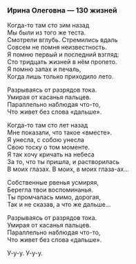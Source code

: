 ### Ирина Олеговна — 130 жизней  

Когда-то там сто зим назад  
Мы были из того же теста.  
Смотрели вглубь. Стремились вдаль  
Совсем не помня неизвестность.  
Я помню первый и последний взгляд:  
Сто тридцать жизней в нём пропето.  
Я помню запах и печаль,  
Когда лишь только приходило лето.  

Разрываясь от разрядов тока.  
Умирая от касанья пальцев.  
Параллельно наблюдая что-то,  
Что живет без слова «дальше».  

Когда-то там сто лет назад  
Мне показали, что такое «вместе».  
Я унесла, с собою унесла  
Свою тоску о том моменте.  
Я так хочу кричать на небеса  
За то, что ты пришла, и растворилась  
В моих глазах. В моих, в моих глаза-ах…  

Собственные рвенья усмиряя,  
Берегла твои воспоминанья.  
Ты промчалась мимо, дорогая,  
Так и не сказав, а что же дальше…  

Разрываясь от разрядов тока.  
Умирая от касанья пальцев.  
Параллельно наблюдая что-то,  
Что живет без слова «дальше».  

У-у-у. У-у-у.  
